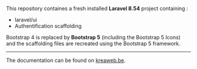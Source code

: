 This repository containes a fresh installed <b>Laravel 8.54</b> project containing :
<ul>
    <li>laravel/ui</li>
    <li>Authentification scaffolding</li>
</ul>

Bootstrap 4 is replaced by <b>Bootstrap 5</b> (including the Bootstrap 5 Icons) and the scaffolding files are recreated using the Bootstrap 5 framework.
<hr/>

The documentation can be found on <a href="https://www.kreaweb.be/laravel-8-bootstrap-5/" target="_blank">kreaweb.be</a>.
